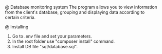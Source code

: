 @ Database monitoring system
The program allows you to view information from the client's database, grouping and displaying data according to certain criteria.

@ Installing

1) Go to .env file and set your parameters.
2) In the root folder use "composer install" command.
3) Install DB file "sql/database.sql".